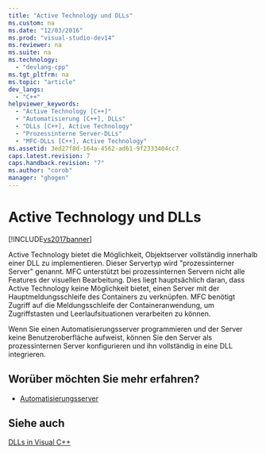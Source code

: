 ```yaml
---
title: "Active Technology und DLLs"
ms.custom: na
ms.date: "12/03/2016"
ms.prod: "visual-studio-dev14"
ms.reviewer: na
ms.suite: na
ms.technology: 
  - "devlang-cpp"
ms.tgt_pltfrm: na
ms.topic: "article"
dev_langs: 
  - "C++"
helpviewer_keywords: 
  - "Active Technology [C++]"
  - "Automatisierung [C++], DLLs"
  - "DLLs [C++], Active Technology"
  - "Prozessinterne Server-DLLs"
  - "MFC-DLLs [C++], Active Technology"
ms.assetid: 3ed27f8d-164a-4562-ad61-9f2333404cc7
caps.latest.revision: 7
caps.handback.revision: "7"
ms.author: "corob"
manager: "ghogen"
---
```

# Active Technology und DLLs
[!INCLUDE[vs2017banner](../assembler/inline/includes/vs2017banner.md)]

Active Technology bietet die Möglichkeit, Objektserver vollständig innerhalb einer DLL zu implementieren.  Dieser Servertyp wird "prozessinterner Server" genannt.  MFC unterstützt bei prozessinternen Servern nicht alle Features der visuellen Bearbeitung. Dies liegt hauptsächlich daran, dass Active Technology keine Möglichkeit bietet, einen Server mit der Hauptmeldungsschleife des Containers zu verknüpfen.  MFC benötigt Zugriff auf die Meldungsschleife der Containeranwendung, um Zugriffstasten und Leerlaufsituationen verarbeiten zu können.  
  
 Wenn Sie einen Automatisierungsserver programmieren und der Server keine Benutzeroberfläche aufweist, können Sie den Server als prozessinternen Server konfigurieren und ihn vollständig in eine DLL integrieren.  
  
## Worüber möchten Sie mehr erfahren?  
  
-   [Automatisierungsserver](../mfc/automation-servers.md)  
  
## Siehe auch  
 [DLLs in Visual C\+\+](../build/dlls-in-visual-cpp.md)